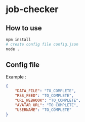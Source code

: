 # job-checker

## How to use

```sh
npm install
# create config file config.json
node .
```

## Config file

Example :

```json
{
    "DATA_FILE": "TO_COMPLETE",
    "RSS_FEED": "TO_COMPLETE",
    "URL_WEBHOOK": "TO_COMPLETE",
    "AVATAR_URL": "TO_COMPLETE",
    "USERNAME": "TO_COMPLETE"
}
```
